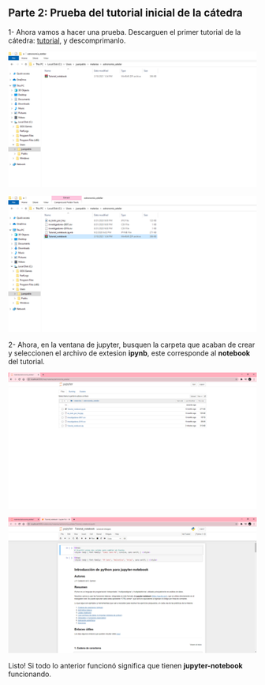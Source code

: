 ## Parte 2: Prueba del tutorial inicial de la cátedra

1- Ahora vamos a hacer una prueba. Descarguen el primer tutorial de la cátedra: [tutorial](https://github.com/JPCalderon/Astronomia-Estelar/blob/master/docs/Tutorial_notebook.zip), y descomprimanlo. 

<div>
<p align="center">
<img src="figures/Windows-19.PNG"  width="800px"/>
</p>
</div>

<div>
<p align="center">
<img src="figures/Windows-20.PNG"  width="800px"/>
</p>
</div>

2- Ahora, en la ventana de jupyter, busquen la carpeta que acaban de crear y seleccionen el archivo de extesion **ipynb**,
este corresponde al **notebook** del tutorial.

<div>
<p align="center">
<img src="figures/Windows-21.PNG"  width="800px"/>
</p>
</div>

<div>
<p align="center">
<img src="figures/Windows-22.PNG"  width="800px"/>
</p>
</div>

Listo! Si todo lo anterior funcionó significa que tienen **jupyter-notebook** funcionando.
